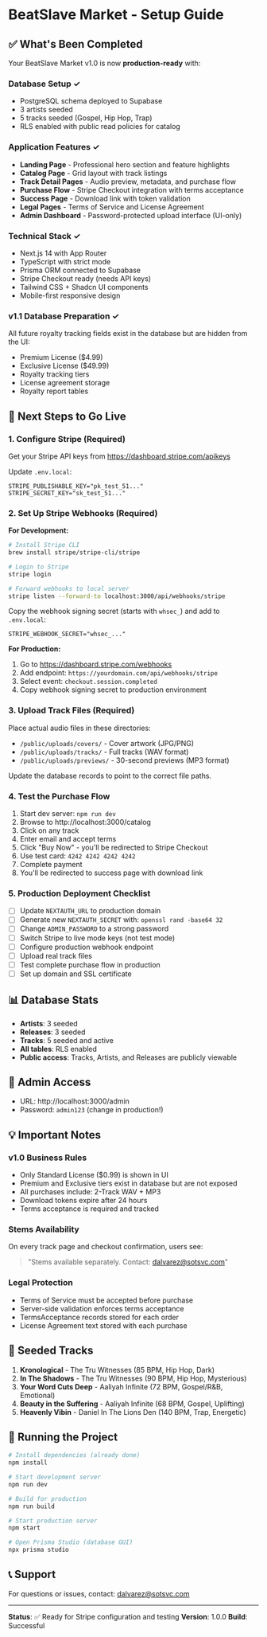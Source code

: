 # BeatSlave Market - Setup Guide

## ✅ What's Been Completed

Your BeatSlave Market v1.0 is now **production-ready** with:

### Database Setup ✓
- PostgreSQL schema deployed to Supabase
- 3 artists seeded
- 5 tracks seeded (Gospel, Hip Hop, Trap)
- RLS enabled with public read policies for catalog

### Application Features ✓
- **Landing Page** - Professional hero section and feature highlights
- **Catalog Page** - Grid layout with track listings
- **Track Detail Pages** - Audio preview, metadata, and purchase flow
- **Purchase Flow** - Stripe Checkout integration with terms acceptance
- **Success Page** - Download link with token validation
- **Legal Pages** - Terms of Service and License Agreement
- **Admin Dashboard** - Password-protected upload interface (UI-only)

### Technical Stack ✓
- Next.js 14 with App Router
- TypeScript with strict mode
- Prisma ORM connected to Supabase
- Stripe Checkout ready (needs API keys)
- Tailwind CSS + Shadcn UI components
- Mobile-first responsive design

### v1.1 Database Preparation ✓
All future royalty tracking fields exist in the database but are hidden from the UI:
- Premium License ($4.99)
- Exclusive License ($49.99)
- Royalty tracking tiers
- License agreement storage
- Royalty report tables

## 🚦 Next Steps to Go Live

### 1. Configure Stripe (Required)

Get your Stripe API keys from https://dashboard.stripe.com/apikeys

Update `.env.local`:
```env
STRIPE_PUBLISHABLE_KEY="pk_test_51..."
STRIPE_SECRET_KEY="sk_test_51..."
```

### 2. Set Up Stripe Webhooks (Required)

**For Development:**
```bash
# Install Stripe CLI
brew install stripe/stripe-cli/stripe

# Login to Stripe
stripe login

# Forward webhooks to local server
stripe listen --forward-to localhost:3000/api/webhooks/stripe
```

Copy the webhook signing secret (starts with `whsec_`) and add to `.env.local`:
```env
STRIPE_WEBHOOK_SECRET="whsec_..."
```

**For Production:**
1. Go to https://dashboard.stripe.com/webhooks
2. Add endpoint: `https://yourdomain.com/api/webhooks/stripe`
3. Select event: `checkout.session.completed`
4. Copy webhook signing secret to production environment

### 3. Upload Track Files (Required)

Place actual audio files in these directories:
- `/public/uploads/covers/` - Cover artwork (JPG/PNG)
- `/public/uploads/tracks/` - Full tracks (WAV format)
- `/public/uploads/previews/` - 30-second previews (MP3 format)

Update the database records to point to the correct file paths.

### 4. Test the Purchase Flow

1. Start dev server: `npm run dev`
2. Browse to http://localhost:3000/catalog
3. Click on any track
4. Enter email and accept terms
5. Click "Buy Now" - you'll be redirected to Stripe Checkout
6. Use test card: `4242 4242 4242 4242`
7. Complete payment
8. You'll be redirected to success page with download link

### 5. Production Deployment Checklist

- [ ] Update `NEXTAUTH_URL` to production domain
- [ ] Generate new `NEXTAUTH_SECRET` with: `openssl rand -base64 32`
- [ ] Change `ADMIN_PASSWORD` to a strong password
- [ ] Switch Stripe to live mode keys (not test mode)
- [ ] Configure production webhook endpoint
- [ ] Upload real track files
- [ ] Test complete purchase flow in production
- [ ] Set up domain and SSL certificate

## 📊 Database Stats

- **Artists**: 3 seeded
- **Releases**: 3 seeded
- **Tracks**: 5 seeded and active
- **All tables**: RLS enabled
- **Public access**: Tracks, Artists, and Releases are publicly viewable

## 🔑 Admin Access

- URL: http://localhost:3000/admin
- Password: `admin123` (change in production!)

## 💡 Important Notes

### v1.0 Business Rules
- Only Standard License ($0.99) is shown in UI
- Premium and Exclusive tiers exist in database but are not exposed
- All purchases include: 2-Track WAV + MP3
- Download tokens expire after 24 hours
- Terms acceptance is required and tracked

### Stems Availability
On every track page and checkout confirmation, users see:
> "Stems available separately. Contact: dalvarez@sotsvc.com"

### Legal Protection
- Terms of Service must be accepted before purchase
- Server-side validation enforces terms acceptance
- TermsAcceptance records stored for each order
- License Agreement text stored with each purchase

## 🎵 Seeded Tracks

1. **Kronological** - The Tru Witnesses (85 BPM, Hip Hop, Dark)
2. **In The Shadows** - The Tru Witnesses (90 BPM, Hip Hop, Mysterious)
3. **Your Word Cuts Deep** - Aaliyah Infinite (72 BPM, Gospel/R&B, Emotional)
4. **Beauty in the Suffering** - Aaliyah Infinite (68 BPM, Gospel, Uplifting)
5. **Heavenly Vibin** - Daniel In The Lions Den (140 BPM, Trap, Energetic)

## 🚀 Running the Project

```bash
# Install dependencies (already done)
npm install

# Start development server
npm run dev

# Build for production
npm run build

# Start production server
npm start

# Open Prisma Studio (database GUI)
npx prisma studio
```

## 📞 Support

For questions or issues, contact: dalvarez@sotsvc.com

---

**Status**: ✅ Ready for Stripe configuration and testing
**Version**: 1.0.0
**Build**: Successful
